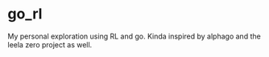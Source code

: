 # go_rl
My personal exploration using RL and go. Kinda inspired by alphago and the leela zero project as well.
